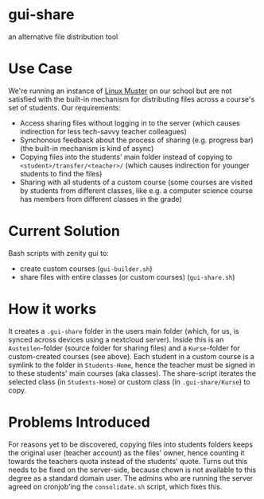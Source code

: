 # gui-share
an alternative file distribution tool

# Use Case

We're running an instance of [Linux Muster](https://www.linuxmuster.net/de/home/) on our school but are not satisfied with the built-in mechanism for distributing files across a course's set of students.
Our requirements:
- Access sharing files without logging in to the server (which causes indirection for less tech-savvy teacher colleagues)
- Synchonous feedback about the process of sharing (e.g. progress bar) (the built-in mechanism is kind of async)
- Copying files into the students' main folder instead of copying to `<student>/transfer/<teacher>/` (which causes indirection for younger students to find the files)
- Sharing with all students of a custom course (some courses are visited by students from different classes, like e.g. a computer science course has members from different classes in the grade)

# Current Solution

Bash scripts with zenity gui to:
- create custom courses (`gui-builder.sh`)
- share files with entire classes (or custom courses) (`gui-share.sh`)

# How it works

It creates a `.gui-share` folder in the users main folder (which, for us, is synced across devices using a nextcloud server). Inside this is an `Austeilen`-folder (source folder for sharing files) and a `Kurse`-folder for custom-created courses (see above). Each student in a custom course is a symlink to the folder in `Students-Home`, hence the teacher must be signed in to these students' main courses (aka classes). The share-script iterates the selected class (in `Students-Home`) or custom class (in `.gui-share/Kurse`) to copy.

# Problems Introduced

For reasons yet to be discovered, copying files into students folders keeps the original user (teacher account) as the files' owner, hence counting it towards the teachers quota instead of the students' quote. Turns out this needs to be fixed on the server-side, because chown is not available to this degree as a standard domain user. The admins who are running the server agreed on cronjob'ing the `consolidate.sh` script, which fixes this.
